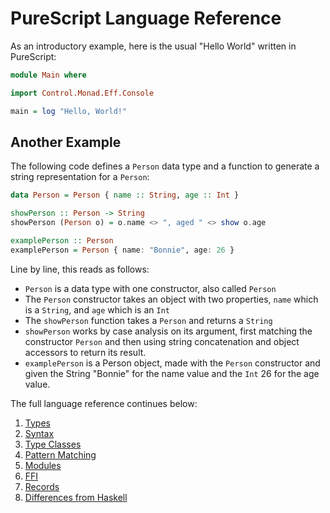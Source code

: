 # PureScript Language Reference

As an introductory example, here is the usual "Hello World" written in PureScript:

```purescript
module Main where

import Control.Monad.Eff.Console

main = log "Hello, World!"
```

## Another Example

The following code defines a `Person` data type and a function to generate a string representation for a `Person`:

```purescript
data Person = Person { name :: String, age :: Int }

showPerson :: Person -> String
showPerson (Person o) = o.name <> ", aged " <> show o.age

examplePerson :: Person
examplePerson = Person { name: "Bonnie", age: 26 }
```

Line by line, this reads as follows:

- `Person` is a data type with one constructor, also called `Person`
- The `Person` constructor takes an object with two properties, `name` which is a `String`, and `age` which is an `Int`
- The `showPerson` function takes a `Person` and returns a `String`
- `showPerson` works by case analysis on its argument, first matching the constructor `Person` and then using string concatenation and object accessors to return its result.
- `examplePerson` is a Person object, made with the `Person` constructor and given the String "Bonnie" for the name value and the `Int` 26 for the age value.

The full language reference continues below:

1. [Types](Types.md)
2. [Syntax](Syntax.md)
3. [Type Classes](Type-Classes.md)
4. [Pattern Matching](Pattern-Matching.md)
5. [Modules](Modules.md)
6. [FFI](FFI.md)
7. [Records](Records.md)
8. [Differences from Haskell](Differences-from-Haskell.md)
